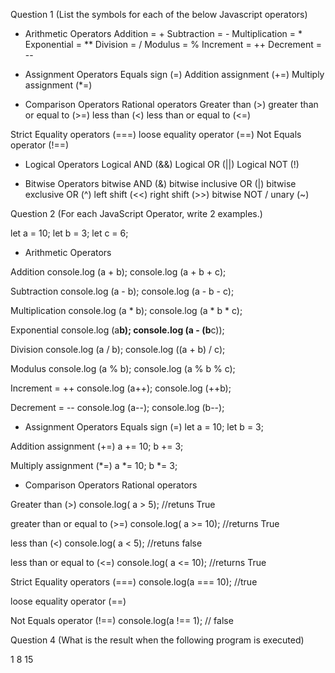 Question 1 (List the symbols for each of the below Javascript operators)

* Arithmetic Operators
Addition = +
Subtraction = -
Multiplication = *
Exponential = **
Division = /
Modulus = %
Increment = ++
Decrement = --

* Assignment Operators
Equals sign (=)
Addition assignment (+=)
Multiply assignment (*=)

* Comparison Operators
Rational operators
Greater than (>)
greater than or equal to (>=)
less than (<)
less than or equal to (<=)

Strict Equality operators (===)
loose equality operator (==)
Not Equals operator (!==)


* Logical Operators
Logical AND (&&)
Logical OR (||)
Logical NOT (!)

* Bitwise Operators
bitwise AND (&)
bitwise inclusive OR (|)
bitwise exclusive OR (^)
left shift (<<)
right shift (>>)
bitwise NOT / unary (~)


Question 2 (For each JavaScript Operator, write 2 examples.)

let a = 10;
let b = 3;
let c = 6;

* Arithmetic Operators

Addition
console.log (a + b);
console.log (a + b + c);

Subtraction
console.log (a - b);
console.log (a - b - c);

Multiplication 
console.log (a * b);
console.log (a * b * c);

Exponential
console.log (a**b);
console.log (a - (b**c));

Division 
console.log (a / b);
console.log ((a + b) / c);

Modulus 
console.log (a % b);
console.log (a % b % c);

Increment = ++
console.log (a++);
console.log (++b);

Decrement = --
console.log (a--);
console.log (b--);


* Assignment Operators
Equals sign (=)
let a = 10;
let b = 3;

Addition assignment (+=)
a +=  10;
b +=  3;

Multiply assignment (*=)
a *= 10;
b *= 3;

* Comparison Operators
Rational operators 

Greater than (>)
console.log( a >  5); //retuns True

greater than or equal to (>=)
console.log( a >= 10); //returns True

less than (<)
console.log( a <  5); //retuns false

less than or equal to (<=)
console.log( a <= 10); //returns True

Strict Equality operators (===)
console.log(a === 10); //true

loose equality operator (==)

Not Equals operator (!==)
console.log(a !== 1); // false


Question 4 (What is the result when the following program is executed)

1
8
15